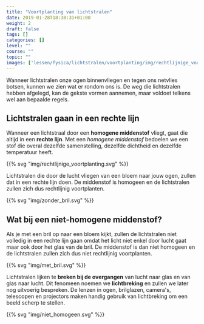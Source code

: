 ```yaml
---
title: "Voortplanting van lichtstralen"
date: 2019-01-28T18:38:31+01:00
weight: 2
draft: false
tags: []
categories: []
level: ""
course: ""
topic: ""
images: ['lessen/fysica/lichtstralen/voortplanting/img/rechtlijnige_voortplanting.png', 'lessen/fysica/lichtstralen/voortplanting/img/zonder_bril.png', 'lessen/fysica/lichtstralen/voortplanting/img/met_bril.png', 'lessen/fysica/lichtstralen/voortplanting/img/niet_homogeen.png']
---
```


Wanneer lichtstralen onze ogen binnenvliegen en tegen ons netvlies botsen,
kunnen we zien wat er rondom ons is. De weg die lichtstralen hebben afgelegd,
kan de gekste vormen aannemen, maar voldoet telkens wel aan bepaalde regels.

## Lichtstralen gaan in een rechte lijn
Wanneer een lichtstraal door een **homogene middenstof** vliegt, gaat die
altijd in een **rechte lijn**. Met een *homogene middenstof* bedoelen we een
stof die overal dezelfde samenstelling, dezelfde dichtheid en dezelfde
temperatuur heeft.

{{% svg "img/rechtlijnige_voortplanting.svg" %}}

Lichtstralen die door de lucht vliegen van een bloem naar jouw ogen, zullen dat
in een rechte lijn doen. De middenstof is homogeen en de lichtstralen zullen
zich dus rechtlijnig voortplanten.

{{% svg "img/zonder_bril.svg" %}}

## Wat bij een niet-homogene middenstof?
Als je met een bril op naar een bloem kijkt, zullen de lichtstralen niet
volledig in een rechte lijn gaan omdat het licht niet enkel door lucht gaat
maar ook door het glas van de bril. De middenstof is dan niet homogeen en de
lichtstralen zullen zich dus niet rechtlijnig voortplanten.

{{% svg "img/met_bril.svg" %}}

Lichtstralen lijken te **breken bij de overgangen** van lucht naar glas en van
glas naar lucht. Dit fenomeen noemen we **lichtbreking** en zullen we later nog
uitvoerig bespreken. De lenzen in ogen, brilglazen, camera's, telescopen en
projectors maken handig gebruik van lichtbreking om een beeld scherp te
stellen.

{{% svg "img/niet_homogeen.svg" %}}
